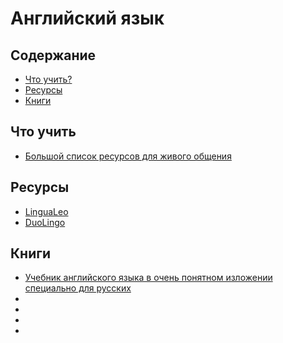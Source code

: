 # Английский язык

## Содержание

* [Что учить?](#Что-учить)
* [Ресурсы](#Ресурсы)
* [Книги](#Книги)

## Что учить

* [Большой список ресурсов для живого общения](https://toster.ru/q/336497)

## Ресурсы

* [LinguaLeo](https://lingualeo.com/)
* [DuoLingo](https://duolingo.com/)

## Книги

* [Учебник английского языка в очень понятном изложении специально для русских](https://drive.google.com/open?id=0B7Id5KlnDUVZVWFrTDhWZXM2VG8)
* []()
* []()
* []()
* []()